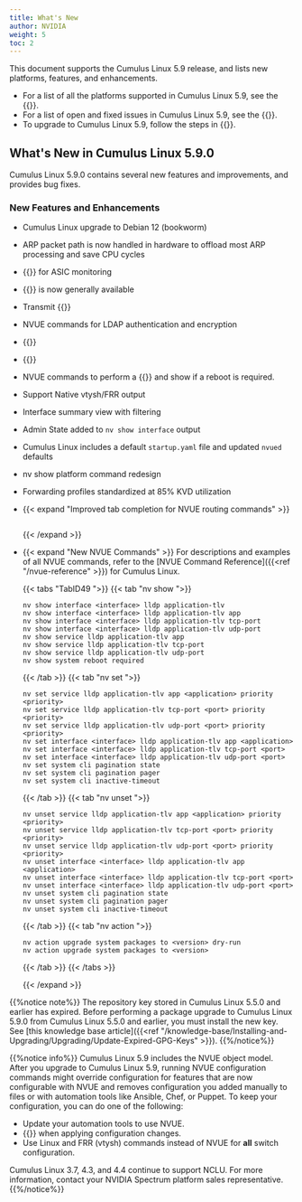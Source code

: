 ```yaml
---
title: What's New
author: NVIDIA
weight: 5
toc: 2
---
```

This document supports the Cumulus Linux 5.9 release, and lists new platforms, features, and enhancements.

- For a list of all the platforms supported in Cumulus Linux 5.9, see the {{<exlink url="www.nvidia.com/en-us/networking/ethernet-switching/hardware-compatibility-list/" text="Hardware Compatibility List (HCL)">}}.
- For a list of open and fixed issues in Cumulus Linux 5.9, see the {{<link title="Cumulus Linux 5.9 Release Notes" text="Cumulus Linux 5.9 Release Notes">}}.
- To upgrade to Cumulus Linux 5.9, follow the steps in {{<link url="Upgrading-Cumulus-Linux">}}.
<!-- vale off -->
## What's New in Cumulus Linux 5.9.0
<!-- vale on -->
Cumulus Linux 5.9.0 contains several new features and improvements, and provides bug fixes.

### New Features and Enhancements

- Cumulus Linux upgrade to Debian 12 (bookworm)
- ARP packet path is now handled in hardware to offload most ARP processing and save CPU cycles
- {{<link url="ASIC-Monitoring" text="Latency histogram">}} for ASIC monitoring
- {{<link url="In-Service-System-Upgrade-ISSU/#restart-mode" text="Warmboot support for VXLAN EVPN">}} is now generally available
- Transmit {{<link url="Link-Layer-Discovery-Protocol/#transmit-application-priority-tlvs" text="LLDP application priority TLVs">}}
- NVUE commands for LDAP authentication and encryption
- {{<link url="Firewall-Rules" text="Firewall rules">}}
- {{<link url="CLI-Configuration" text="CLI Session pagination and timeout options">}}
- NVUE commands to perform a {{<link url="Upgrading-Cumulus-Linux/#upgrade-the-switch" text="package upgrade">}} and show if a reboot is required.
- Support Native vtysh/FRR output
- Interface summary view with filtering
- Admin State added to `nv show interface` output
- Cumulus Linux includes a default `startup.yaml` file and updated `nvued` defaults
- nv show platform command redesign
- Forwarding profiles standardized at 85% KVD utilization
- {{< expand "Improved tab completion for NVUE routing commands" >}}
  ```
  ```
  {{< /expand >}}
- {{< expand "New NVUE Commands" >}}
  For descriptions and examples of all NVUE commands, refer to the [NVUE Command Reference]({{<ref "/nvue-reference" >}}) for Cumulus Linux.
  
  {{< tabs "TabID49 ">}}
  {{< tab "nv show ">}}
  
  ```
  nv show interface <interface> lldp application-tlv
  nv show interface <interface> lldp application-tlv app
  nv show interface <interface> lldp application-tlv tcp-port
  nv show interface <interface> lldp application-tlv udp-port
  nv show service lldp application-tlv app
  nv show service lldp application-tlv tcp-port
  nv show service lldp application-tlv udp-port
  nv show system reboot required
  ```

  {{< /tab >}}
  {{< tab "nv set ">}}

  ```
  nv set service lldp application-tlv app <application> priority <priority> 
  nv set service lldp application-tlv tcp-port <port> priority <priority> 
  nv set service lldp application-tlv udp-port <port> priority <priority> 
  nv set interface <interface> lldp application-tlv app <application> 
  nv set interface <interface> lldp application-tlv tcp-port <port>
  nv set interface <interface> lldp application-tlv udp-port <port> 
  nv set system cli pagination state
  nv set system cli pagination pager
  nv set system cli inactive-timeout
  ```
  
  {{< /tab >}}
  {{< tab "nv unset ">}}
  
  ```
  nv unset service lldp application-tlv app <application> priority <priority> 
  nv unset service lldp application-tlv tcp-port <port> priority <priority> 
  nv unset service lldp application-tlv udp-port <port> priority <priority> 
  nv unset interface <interface> lldp application-tlv app <application> 
  nv unset interface <interface> lldp application-tlv tcp-port <port>
  nv unset interface <interface> lldp application-tlv udp-port <port> 
  nv unset system cli pagination state
  nv unset system cli pagination pager
  nv unset system cli inactive-timeout
  ```

  {{< /tab >}}
  {{< tab "nv action ">}}
  
  ```
  nv action upgrade system packages to <version> dry-run
  nv action upgrade system packages to <version>
  ```

  {{< /tab >}}
  {{< /tabs >}}
  
  {{< /expand >}}

{{%notice note%}}
The repository key stored in Cumulus Linux 5.5.0 and earlier has expired. Before performing a package upgrade to Cumulus Linux 5.9.0 from Cumulus Linux 5.5.0 and earlier, you must install the new key. See [this knowledge base article]({{<ref "/knowledge-base/Installing-and-Upgrading/Upgrading/Update-Expired-GPG-Keys" >}}).
{{%/notice%}}

{{%notice info%}}
Cumulus Linux 5.9 includes the NVUE object model. After you upgrade to Cumulus Linux 5.9, running NVUE configuration commands might override configuration for features that are now configurable with NVUE and removes configuration you added manually to files or with automation tools like Ansible, Chef, or Puppet. To keep your configuration, you can do one of the following:
- Update your automation tools to use NVUE.
- {{<link url="NVUE-CLI/#configure-nvue-to-ignore-linux-files" text="Configure NVUE to ignore certain underlying Linux files">}} when applying configuration changes.
- Use Linux and FRR (vtysh) commands instead of NVUE for **all** switch configuration.

Cumulus Linux 3.7, 4.3, and 4.4 continue to support NCLU. For more information, contact your NVIDIA Spectrum platform sales representative.
{{%/notice%}}
